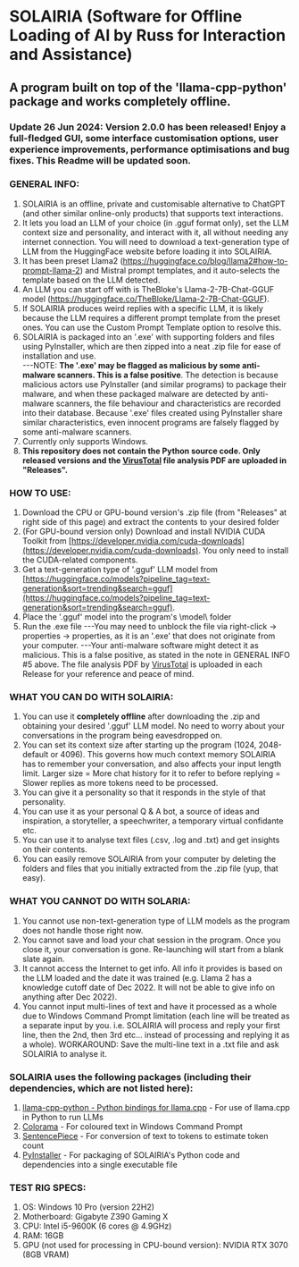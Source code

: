 # SOLAIRIA (Software for Offline Loading of AI by Russ for Interaction and Assistance)
## A program built on top of the 'llama-cpp-python' package and works completely offline.
### Update 26 Jun 2024: Version 2.0.0 has been released! Enjoy a full-fledged GUI, some interface customisation options, user experience improvements, performance optimisations and bug fixes. This Readme will be updated soon.

### GENERAL INFO:
1) SOLAIRIA is an offline, private and customisable alternative to ChatGPT (and other similar online-only products) that supports text interactions.
2) It lets you load an LLM of your choice (in .gguf format only), set the LLM context size and personality, and interact with it, all without needing any internet connection. You will need to download a text-generation type of LLM from the HuggingFace website before loading it into SOLAIRIA.
3) It has been preset Llama2 (https://huggingface.co/blog/llama2#how-to-prompt-llama-2) and Mistral prompt templates, and it auto-selects the template based on the LLM detected.
4) An LLM you can start off with is TheBloke's Llama-2-7B-Chat-GGUF model (https://huggingface.co/TheBloke/Llama-2-7B-Chat-GGUF).
5) If SOLAIRIA produces weird replies with a specific LLM, it is likely because the LLM requires a different prompt template from the preset ones. You can use the Custom Prompt Template option to resolve this.
6) SOLAIRIA is packaged into an '.exe' with supporting folders and files using PyInstaller, which are then zipped into a neat .zip file for ease of installation and use.<br>
---NOTE: **The '.exe' may be flagged as malicious by some anti-malware scanners. This is a false positive**. The detection is because malicious actors use PyInstaller (and similar programs) to package their malware, and when these packaged malware are detected by anti-malware scanners, the file behaviour and characteristics are recorded into their database. Because '.exe' files created using PyInstaller share similar characteristics, even innocent programs are falsely flagged by some anti-malware scanners.
7) Currently only supports Windows.
8) **This repository does not contain the Python source code. Only released versions and the [VirusTotal](https://www.virustotal.com) file analysis PDF are uploaded in "Releases".**

### HOW TO USE:
1) Download the CPU or GPU-bound version's .zip file (from "Releases" at right side of this page) and extract the contents to your desired folder
2) (For GPU-bound version only) Download and install NVIDIA CUDA Toolkit from [https://developer.nvidia.com/cuda-downloads](https://developer.nvidia.com/cuda-downloads). You only need to install the CUDA-related components.
3) Get a text-generation type of '.gguf' LLM model from [https://huggingface.co/models?pipeline_tag=text-generation&sort=trending&search=gguf](https://huggingface.co/models?pipeline_tag=text-generation&sort=trending&search=gguf).
4) Place the '.gguf' model into the program's \model\ folder
5) Run the .exe file
---You may need to unblock the file via right-click -> properties -> properties, as it is an '.exe' that does not originate from your computer.
---Your anti-malware software might detect it as malicious. This is a false positive, as stated in the note in GENERAL INFO #5 above. The file analysis PDF by [VirusTotal](https://www.virustotal.com) is uploaded in each Release for your reference and peace of mind.

### WHAT YOU CAN DO WITH SOLAIRIA:
1) You can use it **completely offline** after downloading the .zip and obtaining your desired '.gguf' LLM model. No need to worry about your conversations in the program being eavesdropped on.
2) You can set its context size after starting up the program (1024, 2048-default or 4096). This governs how much context memory SOLAIRIA has to remember your conversation, and also affects your input length limit. Larger size = More chat history for it to refer to before replying = Slower replies as more tokens need to be processed.
3) You can give it a personality so that it responds in the style of that personality.
4) You can use it as your personal Q & A bot, a source of ideas and inspiration, a storyteller, a speechwriter, a temporary virtual confidante etc.
5) You can use it to analyse text files (.csv, .log and .txt) and get insights on their contents.
6) You can easily remove SOLAIRIA from your computer by deleting the folders and files that you initially extracted from the .zip file (yup, that easy).

### WHAT YOU CANNOT DO WITH SOLARIA:
1) You cannot use non-text-generation type of LLM models as the program does not handle those right now.
2) You cannot save and load your chat session in the program. Once you close it, your conversation is gone. Re-launching will start from a blank slate again.
3) It cannot access the Internet to get info. All info it provides is based on the LLM loaded and the date it was trained (e.g. Llama 2 has a knowledge cutoff date of Dec 2022. It will not be able to give info on anything after Dec 2022).
4) You cannot input multi-lines of text and have it processed as a whole due to Windows Command Prompt limitation (each line will be treated as a separate input by you. i.e. SOLAIRIA will process and reply your first line, then the 2nd, then 3rd etc... instead of processing and replying it as a whole). WORKAROUND: Save the multi-line text in a .txt file and ask SOLAIRIA to analyse it.

### SOLAIRIA uses the following packages (including their dependencies, which are not listed here):
1) [llama-cpp-python - Python bindings for llama.cpp](https://github.com/abetlen/llama-cpp-python) - For use of llama.cpp in Python to run LLMs
2) [Colorama](https://github.com/tartley/colorama) - For coloured text in Windows Command Prompt
3) [SentencePiece](https://github.com/google/sentencepiece) - For conversion of text to tokens to estimate token count
4) [PyInstaller](https://github.com/pyinstaller/pyinstaller) - For packaging of SOLAIRIA's Python code and dependencies into a single executable file

### TEST RIG SPECS:
1) OS: Windows 10 Pro (version 22H2)
2) Motherboard: Gigabyte Z390 Gaming X
3) CPU: Intel i5-9600K (6 cores @ 4.9GHz)
4) RAM: 16GB
5) GPU (not used for processing in CPU-bound version): NVIDIA RTX 3070 (8GB VRAM)
